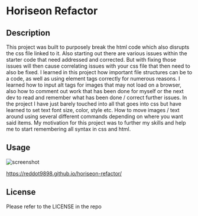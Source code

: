 # Horiseon Refactor

## Description
This project was built to purposely break the html code which also disrupts the css file linked to it. Also starting out there are various issues within the starter code that need addressed and corrected. But with fixing those issues will then cause correlating issues with your css file that then need to also be fixed. I learned in this project how important file structures can be to a code, as well as using element tags correctly for numerous reasons. I learned how to input alt tags for images that may not load on a browser, also how to comment out work that has been done for myself or the next dev to read and remember what has been done / correct further issues. In the project I have just barely touched into all that goes into css but have learned to set text font size, color, style etc. How to move images / text around using several different commands depending on where you want said items. My motivation for this project was to further my skills and help me to start remembering all syntax in css and html.

## Usage

![screenshot](https://github.com/reddot9898/horiseon-refactor/assets/122759845/5661d190-21dd-46e1-bfb2-61b45eb416d1)

https://reddot9898.github.io/horiseon-refactor/


## License

Please refer to the LICENSE in the repo
